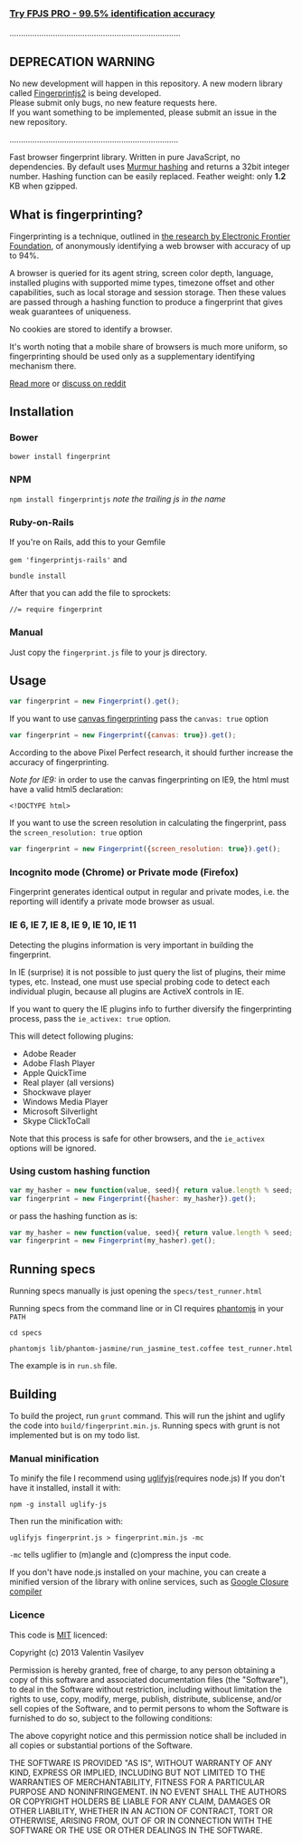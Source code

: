  <h3>
   <a href="https://fpjs.io">Try FPJS PRO - 99.5% identification accuracy</a>
  </h3>


...........................................................................
## DEPRECATION WARNING                                                     

No new development will happen in this repository. A new modern library   
called [Fingerprintjs2](https://github.com/Valve/fingerprintjs2) is being developed.         
Please submit only bugs, no new feature requests here.                    
If you want something to be implemented, please submit an issue in the    
new repository.                                                           
                                                                          
..........................................................................

Fast browser fingerprint library. Written in pure JavaScript, no dependencies. 
By default uses [Murmur hashing][murmur] and returns a 32bit integer number.
Hashing function can be easily replaced.
Feather weight: only **1.2** KB when gzipped.

## What is fingerprinting?

Fingerprinting is a technique, outlined in [the research by Electronic Frontier Foundation][research], of
anonymously identifying a web browser with accuracy of up to 94%. 


A browser is queried for its agent string, screen color depth, language,
installed plugins with supported mime types, timezone offset and other capabilities, 
such as local storage and session storage. Then these values are passed through a hashing function
to produce a fingerprint that gives weak guarantees of uniqueness.

No cookies are stored to identify a browser.

It's worth noting that a mobile share of browsers is much more uniform, so fingerprinting should be used
only as a supplementary identifying mechanism there.

[Read more](http://valve.github.io/blog/2013/07/14/anonymous-browser-fingerprinting/)
or
[discuss on reddit](http://redd.it/1ic6ew)


## Installation

### Bower

`
bower install fingerprint
`

### NPM

`
npm install fingerprintjs
`
_note the trailing *js* in the name_

### Ruby-on-Rails

If you're on Rails, add this to your Gemfile

`
gem 'fingerprintjs-rails'
`
and 

`bundle install`

After that you can add the file to sprockets:

`
//= require fingerprint
`

### Manual

Just copy the `fingerprint.js` file to your js directory.

## Usage

```javascript
var fingerprint = new Fingerprint().get();
```

If you want to use [canvas fingerprinting][canvas_research] pass the `canvas: true` option
```javascript
var fingerprint = new Fingerprint({canvas: true}).get();
```
According to the above Pixel Perfect research, it should further increase the accuracy of
fingerprinting.

*Note for IE9:* in order to use the canvas fingerprinting on IE9, the html must have a valid
html5 declaration:

```
<!DOCTYPE html>
```


If you want to use the screen resolution in calculating the fingerprint,  pass the `screen_resolution: true` option
```javascript
var fingerprint = new Fingerprint({screen_resolution: true}).get();
```

### Incognito mode (Chrome) or Private mode (Firefox)

Fingerprint generates identical output in regular and private modes, i.e. the reporting will identify a private mode browser as usual.


### IE 6, IE 7, IE 8, IE 9, IE 10, IE 11

Detecting the plugins information is very important in building the fingerprint.

In IE (surprise) it is not possible to just query the list of plugins, their mime types, etc.
Instead, one must use special probing code to detect each individual plugin, because
all plugins are ActiveX controls in IE.

If you want to query the IE plugins info to further diversify the fingerprinting process, pass the `ie_activex: true` option.

This will detect following plugins:

- Adobe Reader
- Adobe Flash Player
- Apple QuickTime
- Real player (all versions)
- Shockwave player
- Windows Media Player
- Microsoft Silverlight
- Skype ClickToCall

Note that this process is safe for other browsers, and the `ie_activex` options will be ignored.


### Using custom hashing function

``` javascript
var my_hasher = new function(value, seed){ return value.length % seed; };
var fingerprint = new Fingerprint({hasher: my_hasher}).get();
```
or pass the hashing function as is:

``` javascript
var my_hasher = new function(value, seed){ return value.length % seed; };
var fingerprint = new Fingerprint(my_hasher).get();
```

## Running specs

Running specs manually is just opening the `specs/test_runner.html`


Running specs from the command line or in CI requires [phantomjs][phantomjs] in your `PATH`

```
cd specs

phantomjs lib/phantom-jasmine/run_jasmine_test.coffee test_runner.html
```

The example is in `run.sh` file.

## Building

To build the project, run `grunt` command. This will run the jshint and uglify the code into `build/fingerprint.min.js`.
Running specs with grunt is not implemented but is on my todo list.

### Manual minification

To minify the file I recommend using [uglifyjs][uglifyjs](requires node.js)
If you don't have it installed, install it with:

```
npm -g install uglify-js
```

Then run the minification with:

```
uglifyjs fingerprint.js > fingerprint.min.js -mc
```

`-mc` tells uglifier to (m)angle and (c)ompress the input code.

If you don't have node.js installed on your machine, you can create a minified version of the library with
online services, such as [Google Closure compiler][closure]


### Licence

This code is [MIT][mit] licenced:

Copyright (c) 2013 Valentin Vasilyev

Permission is hereby granted, free of charge, to any person obtaining a copy of this software and associated documentation files (the "Software"), to deal in the Software without restriction, including without limitation the rights to use, copy, modify, merge, publish, distribute, sublicense, and/or sell copies of the Software, and to permit persons to whom the Software is furnished to do so, subject to the following conditions:

The above copyright notice and this permission notice shall be included in all copies or substantial portions of the Software.

THE SOFTWARE IS PROVIDED "AS IS", WITHOUT WARRANTY OF ANY KIND, EXPRESS OR IMPLIED, INCLUDING BUT NOT LIMITED TO THE WARRANTIES OF MERCHANTABILITY, FITNESS FOR A PARTICULAR PURPOSE AND NONINFRINGEMENT. IN NO EVENT SHALL THE AUTHORS OR COPYRIGHT HOLDERS BE LIABLE FOR ANY CLAIM, DAMAGES OR OTHER LIABILITY, WHETHER IN AN ACTION OF CONTRACT, TORT OR OTHERWISE, ARISING FROM, OUT OF OR IN CONNECTION WITH THE SOFTWARE OR THE USE OR OTHER DEALINGS IN THE SOFTWARE.

[mit]: http://www.opensource.org/licenses/mit-license.php
[murmur]: http://en.wikipedia.org/wiki/MurmurHash
[research]: https://panopticlick.eff.org/static/browser-uniqueness.pdf
[phantomjs]: http://phantomjs.org/
[uglifyjs]: https://github.com/mishoo/UglifyJS
[closure]: http://closure-compiler.appspot.com
[canvas_research]: http://cseweb.ucsd.edu/~hovav/dist/canvas.pdf
[fpjspro]: https://fingerprintjspro.com
